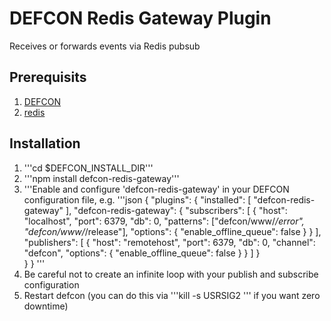 # DEFCON Redis Gateway Plugin

Receives or forwards events via Redis pubsub

## Prerequisits
1. [DEFCON](http://github.com/acuminous/defcon)
1. [redis](http://redis.io)

## Installation
1. '''cd $DEFCON_INSTALL_DIR'''
2. '''npm install defcon-redis-gateway'''
3. '''Enable and configure 'defcon-redis-gateway' in your DEFCON configuration file, e.g.
'''json
{
    "plugins": {
        "installed": [
            "defcon-redis-gateway"
        ],
        "defcon-redis-gateway": {
            "subscribers": [
                { 
                    "host": "localhost",
                    "port": 6379,
                    "db": 0,
                    "patterns": ["defcon/www/*/error", "defcon/www/*/release"],
                    "options": {
                        "enable_offline_queue": false
                    }
                }
            ],
            "publishers": [
                {
                    "host": "remotehost",
                    "port": 6379,
                    "db": 0,
                    "channel": "defcon",
                    "options": {
                        "enable_offline_queue": false
                    }
                }
            ]
        }        
    }
}
'''
4. Be careful not to create an infinite loop with your publish and subscribe configuration
5. Restart defcon (you can do this via '''kill -s USRSIG2 <pid>''' if you want zero downtime)
